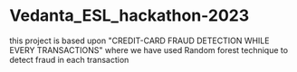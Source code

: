 # Vedanta_ESL_hackathon-2023
this project is based upon "CREDIT-CARD FRAUD DETECTION WHILE EVERY TRANSACTIONS" where we have used Random forest technique to detect fraud in each transaction 
